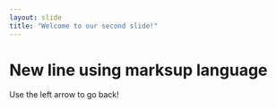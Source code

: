 ```yaml
---
layout: slide
title: "Welcome to our second slide!"
---
```

# New line using marksup language
Use the left arrow to go back!
